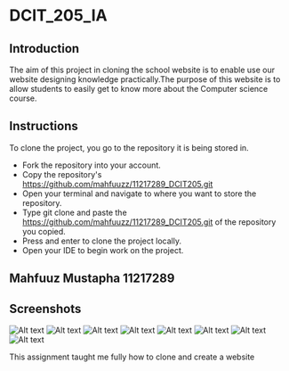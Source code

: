 # DCIT_205_IA
## Introduction
The aim of this project in cloning the school website is to enable use our website designing knowledge practically.The purpose of this website is to allow students to easily get to know more about the Computer science course.

## Instructions
To clone the project, you go to the repository it is being stored in.
- Fork the repository into your account.
- Copy the repository's https://github.com/mahfuuzz/11217289_DCIT205.git
- Open your terminal and navigate to where you want to store the repository.
- Type git clone and paste the https://github.com/mahfuuzz/11217289_DCIT205.git of the repository you copied.
- Press and enter to clone the project locally.
- Open your IDE to begin work on the project.

## Mahfuuz Mustapha 11217289

## Screenshots
![Alt text](<about ss.png>)
 ![Alt text](<blog ss.png>)
![Alt text](<contact ss.png>)
   ![Alt text](<course ss.png>) 
   ![Alt text](<faq ss.png>) 
   ![Alt text](<home ss.png>) 
   ![Alt text](image.png) 
   ![Alt text](<staff ss.png>)

This assignment taught me fully how to clone and create a website